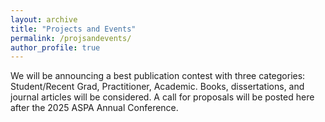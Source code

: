 ```yaml
---
layout: archive
title: "Projects and Events"
permalink: /projsandevents/
author_profile: true
---
```

 
We will be announcing a best publication contest with three categories: Student/Recent Grad, Practitioner, Academic. Books, dissertations, and journal articles will be considered. A call for proposals will be posted here after the 2025 ASPA Annual Conference. 
